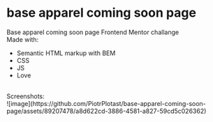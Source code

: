 # base apparel coming soon page
 Base apparel coming soon page Frontend Mentor challange <br />
 Made with: <br />
 - Semantic HTML markup with BEM
 - CSS
 - JS
 - Love
<br />
 Screenshots: <br />
 ![image](https://github.com/PiotrPlotast/base-apparel-coming-soon-page/assets/89207478/a8d622cd-3886-4581-a827-59cd5c026362)

